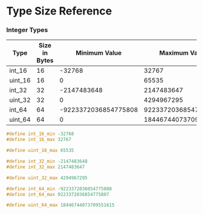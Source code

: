 # Type Size Reference

### Integer Types

| Type | Size in Bytes | Minimum Value | Maximum Value |
| ---- | ------------- | ------------- | ------------- |
| int_16 | 16 | -32768 | 32767 |
| uint_16 | 16 | 0 | 65535 |
| int_32 | 32 | -2147483648 | 2147483647 |
| uint_32 | 32 | 0 | 4294967295 |
| int_64 | 64 | -9223372036854775808 | 9223372036854775807 |
| uint_64 | 64 | 0 | 18446744073709551615 |

```cpp
#define int_16_min -32768
#define int_16_max 32767
```

```cpp
#define uint_16_max 65535
```

```cpp
#define int_32_min -2147483648
#define int_32_max 2147483647
```

```cpp
#define uint_32_max 4294967295
```

```cpp
#define int_64_min -9223372036854775808
#define int_64_max 9223372036854775807
```

```cpp
#define uint_64_max 18446744073709551615
```
